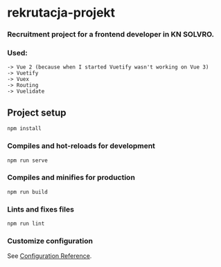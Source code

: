 # rekrutacja-projekt

### Recruitment project for a frontend developer in KN SOLVRO.
### Used:
```
-> Vue 2 (because when I started Vuetify wasn't working on Vue 3)
-> Vuetify
-> Vuex
-> Routing
-> Vuelidate
```

## Project setup
```
npm install
```

### Compiles and hot-reloads for development
```
npm run serve
```

### Compiles and minifies for production
```
npm run build
```

### Lints and fixes files
```
npm run lint
```

### Customize configuration
See [Configuration Reference](https://cli.vuejs.org/config/).

